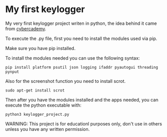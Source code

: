 # My first keylogger

My very first keylogger project writen in python, the idea behind it came from [cybercademy].

[cybercademy]: https://cybercademy.org/build-advanced-keylogger-in-python-project-overview/

To execute the .py file, first you need to install the modules used via pip.

Make sure you have pip installed.

To install the modules needed you can use the following syntax:
```
pip install platform psutil json logging ifaddr pyautogui threading pynput
```

Also for the screenshot function you need to install scrot.
```
sudo apt-get install scrot
```

Then after you have the modules installed and the apps needed, you can execute the python executable with:
```
python3 keylogger_project.py
```

WARNING: This project is for educationl purposes only, don't use in others unless you have any written permission.
